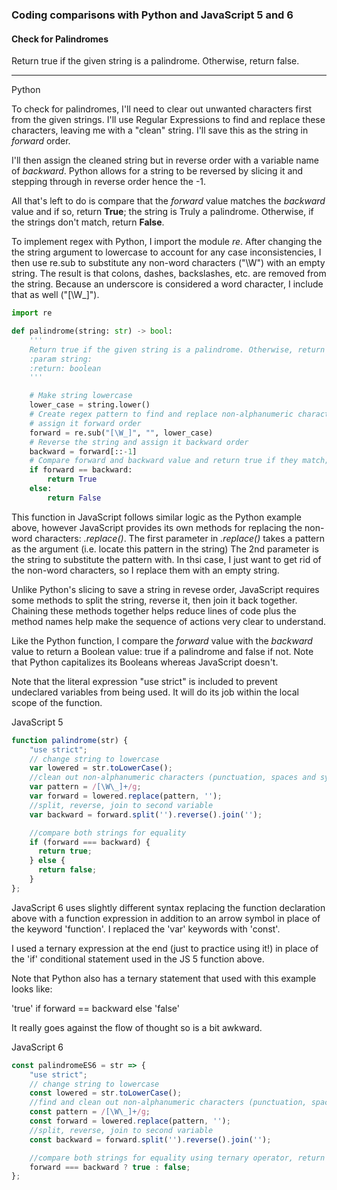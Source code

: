 ### Coding comparisons with Python and JavaScript 5 and 6

#### Check for Palindromes
Return true if the given string is a palindrome. Otherwise, return false.

<hr>

Python

To check for palindromes, I'll need to clear out unwanted characters first from the given strings. I'll use Regular Expressions to find and replace these characters, leaving me with a "clean" string. I'll save this as the string in _forward_ order.

I'll then assign the cleaned string but in reverse order with a variable name of _backward_.  Python allows for a string to be reversed by slicing it and stepping through in reverse order hence the -1.

All that's left to do is compare that the _forward_ value matches the _backward_ value and if so, return __True__; the string is Truly a palindrome. Otherwise, if the strings don't match, return __False__.

To implement regex with Python, I import the module _re_.  After changing the the string argument to lowercase to account for any case inconsistencies, I then use re.sub to substitute any non-word characters ("\W") with an empty string.  The result is that colons, dashes, backslashes, etc. are removed from the string.  Because an underscore is considered a word character, I include that as well ("[\W_]"). 

```python
import re

def palindrome(string: str) -> bool:
    '''
    Return true if the given string is a palindrome. Otherwise, return false.
    :param string:
    :return: boolean
    '''

    # Make string lowercase
    lower_case = string.lower()
    # Create regex pattern to find and replace non-alphanumeric characters
    # assign it forward order
    forward = re.sub("[\W_]", "", lower_case)
    # Reverse the string and assign it backward order
    backward = forward[::-1]
    # Compare forward and backward value and return true if they match; return false if they don't
    if forward == backward:
        return True
    else:
        return False
```

This function in JavaScript follows similar logic as the Python example above, however JavaScript provides its own methods for replacing the non-word characters: _.replace()_.  The first parameter in _.replace()_ takes a pattern as the argument (i.e. locate this pattern in the string) The 2nd parameter is the string to substitute the pattern with.  In thsi case, I just want to get rid of the non-word characters, so I replace them with an empty string.

Unlike Python's slicing to save a string in revese order, JavaScript requires some methods to split the string, reverse it, then join it back together.  Chaining these methods together helps reduce lines of code plus the method names help make the sequence of actions very clear to understand.

Like the Python function, I compare the _forward_ value with the _backward_ value to return a Boolean value: true if a palindrome and false if not.  Note that Python capitalizes its Booleans whereas JavaScript doesn't.

Note that the literal expression "use strict" is included to prevent undeclared variables from being used.  It will do its job within the local scope of the function.


JavaScript 5
```javascript
function palindrome(str) {
    "use strict";
    // change string to lowercase
    var lowered = str.toLowerCase();
    //clean out non-alphanumeric characters (punctuation, spaces and symbols)
    var pattern = /[\W\_]+/g;
    var forward = lowered.replace(pattern, '');
    //split, reverse, join to second variable
    var backward = forward.split('').reverse().join('');

    //compare both strings for equality
    if (forward === backward) {
      return true;
    } else {
      return false;
    }
};
```


JavaScript 6 uses slightly different syntax replacing the function declaration above with a function expression in addition to an arrow symbol in place of the keyword 'function'.  I replaced the 'var' keywords with 'const'.

I used a ternary expression at the end (just to practice using it!) in place of the 'if' conditional statement used in the JS 5 function above.

Note that Python also has a ternary statement that used with this example looks like: 

'true' if forward == backward else 'false'

It really goes against the flow of thought so is a bit awkward.


JavaScript 6
```javascript
const palindromeES6 = str => {
    "use strict";
    // change string to lowercase
    const lowered = str.toLowerCase();
    //find and clean out non-alphanumeric characters (punctuation, spaces and symbols)
    const pattern = /[\W\_]+/g;
    const forward = lowered.replace(pattern, '');
    //split, reverse, join to second variable
    const backward = forward.split('').reverse().join('');

    //compare both strings for equality using ternary operator, return true is equal otherwise return false
    forward === backward ? true : false;
};

```